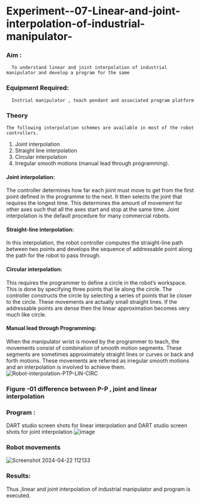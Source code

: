 # Experiment--07-Linear-and-joint-interpolation-of-industrial-manipulator-

### Aim :
      To understand linear and joint interpolation of industrial manipulator and develop a program for the same 
      
### Equipment Required: 
      Instrial manipulator , teach pendant and associated program platform 
      
### Theory 
    The following interpolation schemes are available in most of the robot controllers.
1. Joint interpolation
2. Straight line interpolation
3. Circular interpolation
4. Irregular smooth motions (manual lead through programming).
#### Joint interpolation: 
The controller determines how far each joint must move to get from the first point defined in the programme to the next. It then selects the joint that
requires the longest time. This determines the amount of movement for other axes such that all the axes start and stop at the same time. Joint interpolation is the default procedure for many commercial robots.

#### Straight-line interpolation: 
In this interpolation, the robot controller computes the straight-line path between two points and develops the sequence of addressable point along the path for the robot to pass through.

#### Circular interpolation: 
This requires the programmer to define a circle in the
robot’s workspace. This is done by specifying three points that lie along the circle. The controller constructs the circle by selecting a series of points that lie closer to the circle. These movements are actually small straight lines. If the addressable points are dense then the linear approximation becomes very much like circle.


#### Manual lead through Programming: 
When the manipulator wrist is moved by the programmer to teach, the movements consist of combination of smooth motion segments. These segments are sometimes approximately straight lines or curves or back and forth motions. These movements are referred as irregular smooth motions and an interpolation is involved to achieve them.
![Robot-interpolation-PTP-LIN-CIRC](https://user-images.githubusercontent.com/36288975/201615171-d0886aaa-8220-4b0c-8a1d-3d8a5c69c76a.png)

### Figure -01 difference between P-P , joint and linear interpolation 
### Program : 
DART studio screen shots for linear interpolation and DART studio screen shots for joint interpolation 
![image](https://github.com/Narmadhasree48/Experiment--07-Linear-and-joint-interpolation-of-industrial-manipulator-/assets/144979451/1d81a69c-df9d-4b25-9f42-3264fddca2cf)
### Robot movements 
![Screenshot 2024-04-22 112133](https://github.com/Narmadhasree48/Experiment--07-Linear-and-joint-interpolation-of-industrial-manipulator-/assets/144979451/a356e5e8-3ddc-4a4f-b6b6-717f277326d4)
### Results:  
Thus ,linear and joint interpolation of industrial manipulator and program is executed.
